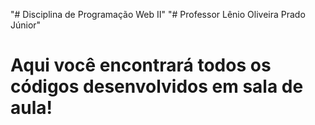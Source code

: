 "# Disciplina de Programação Web II" 
"# Professor Lênio Oliveira Prado Júnior"

# Aqui você encontrará todos os códigos desenvolvidos em sala de aula!
